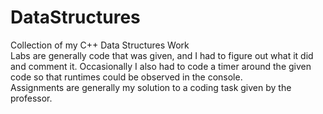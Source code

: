 # DataStructures
Collection of my C++ Data Structures Work  
Labs are generally code that was given, and I had to figure out what it did and comment it. Occasionally I also had to code a timer around the given code so that runtimes could be observed in the console.  
Assignments are generally my solution to a coding task given by the professor.
